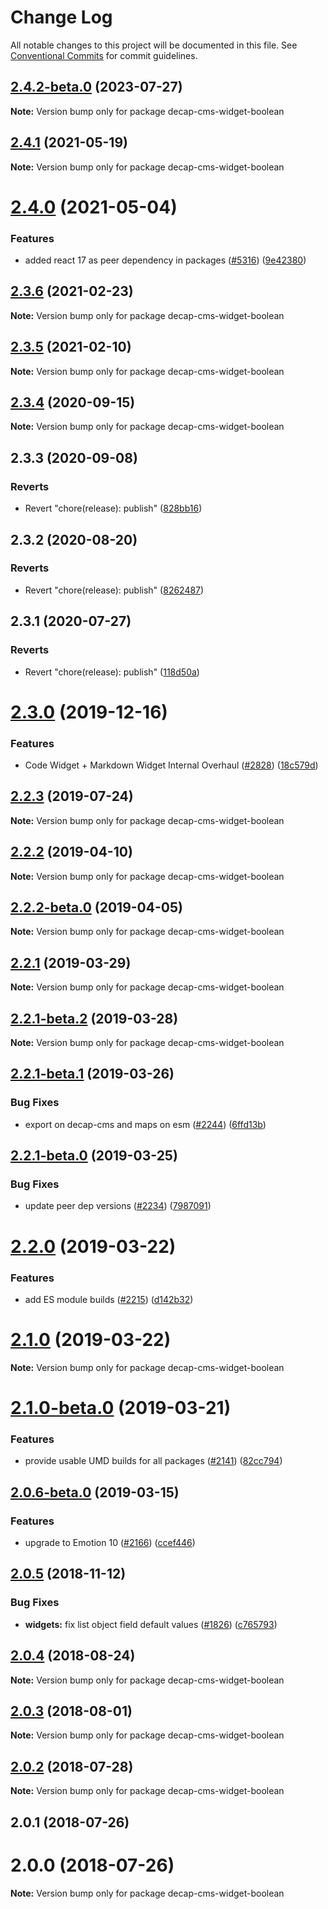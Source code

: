 # Change Log

All notable changes to this project will be documented in this file.
See [Conventional Commits](https://conventionalcommits.org) for commit guidelines.

## [2.4.2-beta.0](https://github.com/decaporg/decap-cms/compare/decap-cms-widget-boolean@2.4.1...decap-cms-widget-boolean@2.4.2-beta.0) (2023-07-27)

**Note:** Version bump only for package decap-cms-widget-boolean





## [2.4.1](https://github.com/decaporg/decap-cms/tree/master/packages/decap-cms-widget-boolean/compare/decap-cms-widget-boolean@2.4.0...decap-cms-widget-boolean@2.4.1) (2021-05-19)

**Note:** Version bump only for package decap-cms-widget-boolean





# [2.4.0](https://github.com/decaporg/decap-cms/tree/master/packages/decap-cms-widget-boolean/compare/decap-cms-widget-boolean@2.3.6...decap-cms-widget-boolean@2.4.0) (2021-05-04)


### Features

* added react 17 as peer dependency in packages ([#5316](https://github.com/decaporg/decap-cms/tree/master/packages/decap-cms-widget-boolean/issues/5316)) ([9e42380](https://github.com/decaporg/decap-cms/tree/master/packages/decap-cms-widget-boolean/commit/9e423805707321396eec137f5b732a5b07a0dd3f))





## [2.3.6](https://github.com/decaporg/decap-cms/tree/master/packages/decap-cms-widget-boolean/compare/decap-cms-widget-boolean@2.3.5...decap-cms-widget-boolean@2.3.6) (2021-02-23)

**Note:** Version bump only for package decap-cms-widget-boolean





## [2.3.5](https://github.com/decaporg/decap-cms/tree/master/packages/decap-cms-widget-boolean/compare/decap-cms-widget-boolean@2.3.4...decap-cms-widget-boolean@2.3.5) (2021-02-10)

**Note:** Version bump only for package decap-cms-widget-boolean





## [2.3.4](https://github.com/decaporg/decap-cms/tree/master/packages/decap-cms-widget-boolean/compare/decap-cms-widget-boolean@2.3.3...decap-cms-widget-boolean@2.3.4) (2020-09-15)

**Note:** Version bump only for package decap-cms-widget-boolean





## 2.3.3 (2020-09-08)


### Reverts

* Revert "chore(release): publish" ([828bb16](https://github.com/decaporg/decap-cms/tree/master/packages/decap-cms-widget-boolean/commit/828bb16415b8c22a34caa19c50c38b24ffe9ceae))





## 2.3.2 (2020-08-20)


### Reverts

* Revert "chore(release): publish" ([8262487](https://github.com/decaporg/decap-cms/tree/master/packages/decap-cms-widget-boolean/commit/82624879ccbcb16610090041db28f00714d924c8))





## 2.3.1 (2020-07-27)


### Reverts

* Revert "chore(release): publish" ([118d50a](https://github.com/decaporg/decap-cms/tree/master/packages/decap-cms-widget-boolean/commit/118d50a7a70295f25073e564b5161aa2b9883056))





# [2.3.0](https://github.com/decaporg/decap-cms/tree/master/packages/decap-cms-widget-boolean/compare/decap-cms-widget-boolean@2.2.3...decap-cms-widget-boolean@2.3.0) (2019-12-16)


### Features

* Code Widget + Markdown Widget Internal Overhaul ([#2828](https://github.com/decaporg/decap-cms/tree/master/packages/decap-cms-widget-boolean/issues/2828)) ([18c579d](https://github.com/decaporg/decap-cms/tree/master/packages/decap-cms-widget-boolean/commit/18c579d0e9f0ff71ed8c52f5c66f2309259af054))





## [2.2.3](https://github.com/decaporg/decap-cms/tree/master/packages/decap-cms-widget-boolean/compare/decap-cms-widget-boolean@2.2.2...decap-cms-widget-boolean@2.2.3) (2019-07-24)

**Note:** Version bump only for package decap-cms-widget-boolean





## [2.2.2](https://github.com/decaporg/decap-cms/tree/master/packages/decap-cms-widget-boolean/compare/decap-cms-widget-boolean@2.2.2-beta.0...decap-cms-widget-boolean@2.2.2) (2019-04-10)

**Note:** Version bump only for package decap-cms-widget-boolean





## [2.2.2-beta.0](https://github.com/decaporg/decap-cms/tree/master/packages/decap-cms-widget-boolean/compare/decap-cms-widget-boolean@2.2.1...decap-cms-widget-boolean@2.2.2-beta.0) (2019-04-05)

**Note:** Version bump only for package decap-cms-widget-boolean





## [2.2.1](https://github.com/decaporg/decap-cms/tree/master/packages/decap-cms-widget-boolean/compare/decap-cms-widget-boolean@2.2.1-beta.2...decap-cms-widget-boolean@2.2.1) (2019-03-29)

**Note:** Version bump only for package decap-cms-widget-boolean





## [2.2.1-beta.2](https://github.com/decaporg/decap-cms/tree/master/packages/decap-cms-widget-boolean/compare/decap-cms-widget-boolean@2.2.1-beta.1...decap-cms-widget-boolean@2.2.1-beta.2) (2019-03-28)

**Note:** Version bump only for package decap-cms-widget-boolean





## [2.2.1-beta.1](https://github.com/decaporg/decap-cms/tree/master/packages/decap-cms-widget-boolean/compare/decap-cms-widget-boolean@2.2.1-beta.0...decap-cms-widget-boolean@2.2.1-beta.1) (2019-03-26)


### Bug Fixes

* export on decap-cms and maps on esm ([#2244](https://github.com/decaporg/decap-cms/tree/master/packages/decap-cms-widget-boolean/issues/2244)) ([6ffd13b](https://github.com/decaporg/decap-cms/tree/master/packages/decap-cms-widget-boolean/commit/6ffd13b))





## [2.2.1-beta.0](https://github.com/decaporg/decap-cms/tree/master/packages/decap-cms-widget-boolean/compare/decap-cms-widget-boolean@2.2.0...decap-cms-widget-boolean@2.2.1-beta.0) (2019-03-25)


### Bug Fixes

* update peer dep versions ([#2234](https://github.com/decaporg/decap-cms/tree/master/packages/decap-cms-widget-boolean/issues/2234)) ([7987091](https://github.com/decaporg/decap-cms/tree/master/packages/decap-cms-widget-boolean/commit/7987091))





# [2.2.0](https://github.com/decaporg/decap-cms/tree/master/packages/decap-cms-widget-boolean/compare/decap-cms-widget-boolean@2.1.0...decap-cms-widget-boolean@2.2.0) (2019-03-22)


### Features

* add ES module builds ([#2215](https://github.com/decaporg/decap-cms/tree/master/packages/decap-cms-widget-boolean/issues/2215)) ([d142b32](https://github.com/decaporg/decap-cms/tree/master/packages/decap-cms-widget-boolean/commit/d142b32))





# [2.1.0](https://github.com/decaporg/decap-cms/tree/master/packages/decap-cms-widget-boolean/compare/decap-cms-widget-boolean@2.1.0-beta.0...decap-cms-widget-boolean@2.1.0) (2019-03-22)

**Note:** Version bump only for package decap-cms-widget-boolean





# [2.1.0-beta.0](https://github.com/decaporg/decap-cms/tree/master/packages/decap-cms-widget-boolean/compare/decap-cms-widget-boolean@2.0.6-beta.0...decap-cms-widget-boolean@2.1.0-beta.0) (2019-03-21)


### Features

* provide usable UMD builds for all packages ([#2141](https://github.com/decaporg/decap-cms/tree/master/packages/decap-cms-widget-boolean/issues/2141)) ([82cc794](https://github.com/decaporg/decap-cms/tree/master/packages/decap-cms-widget-boolean/commit/82cc794))





## [2.0.6-beta.0](https://github.com/decaporg/decap-cms/tree/master/packages/decap-cms-widget-boolean/compare/decap-cms-widget-boolean@2.0.5...decap-cms-widget-boolean@2.0.6-beta.0) (2019-03-15)


### Features

* upgrade to Emotion 10 ([#2166](https://github.com/decaporg/decap-cms/tree/master/packages/decap-cms-widget-boolean/issues/2166)) ([ccef446](https://github.com/decaporg/decap-cms/tree/master/packages/decap-cms-widget-boolean/commit/ccef446))





## [2.0.5](https://github.com/decaporg/decap-cms/tree/master/packages/decap-cms-widget-boolean/compare/decap-cms-widget-boolean@2.0.4...decap-cms-widget-boolean@2.0.5) (2018-11-12)


### Bug Fixes

* **widgets:** fix list object field default values ([#1826](https://github.com/decaporg/decap-cms/tree/master/packages/decap-cms-widget-boolean/issues/1826)) ([c765793](https://github.com/decaporg/decap-cms/tree/master/packages/decap-cms-widget-boolean/commit/c765793))





<a name="2.0.4"></a>
## [2.0.4](https://github.com/decaporg/decap-cms/tree/master/packages/decap-cms-widget-boolean/compare/decap-cms-widget-boolean@2.0.3...decap-cms-widget-boolean@2.0.4) (2018-08-24)




**Note:** Version bump only for package decap-cms-widget-boolean

<a name="2.0.3"></a>
## [2.0.3](https://github.com/decaporg/decap-cms/tree/master/packages/decap-cms-widget-boolean/compare/decap-cms-widget-boolean@2.0.2...decap-cms-widget-boolean@2.0.3) (2018-08-01)




**Note:** Version bump only for package decap-cms-widget-boolean

<a name="2.0.2"></a>
## [2.0.2](https://github.com/decaporg/decap-cms/tree/master/packages/decap-cms-widget-boolean/compare/decap-cms-widget-boolean@2.0.1...decap-cms-widget-boolean@2.0.2) (2018-07-28)




**Note:** Version bump only for package decap-cms-widget-boolean

<a name="2.0.1"></a>
## 2.0.1 (2018-07-26)



<a name="2.0.0"></a>
# 2.0.0 (2018-07-26)




**Note:** Version bump only for package decap-cms-widget-boolean
